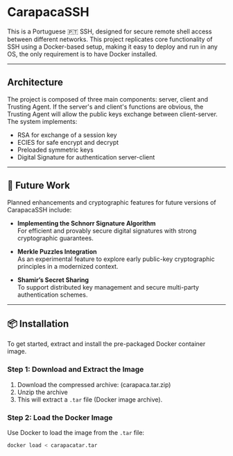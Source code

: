 # CarapacaSSH

This is a Portuguese 🇵🇹 SSH, designed for secure remote shell access between different networks. This project replicates core functionality of SSH using a Docker-based setup, making it easy to deploy and run in any OS, the only requirement is to have Docker installed. 


---

## Architecture

The project is composed of three main components: server, client and Trusting Agent. If the server's and client's functions are obvious, the Trusting Agent will allow the public keys exchange between client-server.
The system implements:
- RSA for exchange of a session key
- ECIES for safe encrypt and decrypt
- Preloaded symmetric keys
- Digital Signature for authentication server-client

---

## 🔮 Future Work

Planned enhancements and cryptographic features for future versions of CarapacaSSH include:

- **Implementing the Schnorr Signature Algorithm**  
  For efficient and provably secure digital signatures with strong cryptographic guarantees.

- **Merkle Puzzles Integration**  
  As an experimental feature to explore early public-key cryptographic principles in a modernized context.

- **Shamir’s Secret Sharing**  
  To support distributed key management and secure multi-party authentication schemes.


---
## 📦 Installation

To get started, extract and install the pre-packaged Docker container image.

### Step 1: Download and Extract the Image

1. Download the compressed archive: (carapaca.tar.zip)
2. Unzip the archive
3. This will extract a `.tar` file (Docker image archive).

### Step 2: Load the Docker Image

Use Docker to load the image from the `.tar` file:

```bash
docker load < carapacatar.tar
```


